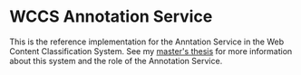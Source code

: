 # WCCS Annotation Service

This is the reference implementation for the Anntation Service in the Web Content Classification System.
See my [master's thesis](https://github.com/TheGreyKoala/masters-thesis) for more information about this system and the role of the Annotation Service.
